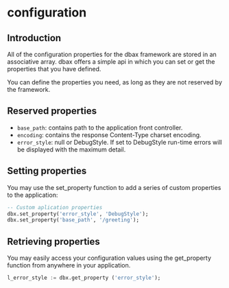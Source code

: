 # configuration

## Introduction

All of the configuration properties for the dbax framework are stored in an associative array. dbax offers a simple api in which you can set or get the properties that you have defined.

You can define the properties you need, as long as they are not reserved by the framework.

## Reserved properties

- `base_path`: contains path to the application front controller.
- `encoding`: contains the response Content-Type charset encoding.
- `error_style`: null or DebugStyle. If set to DebugStyle run-time errors will be displayed with the maximum detail.

## Setting properties

You may use the set_property function to add a series of custom properties to the application:

```sql
-- Custom aplication properties  
dbx.set_property('error_style', 'DebugStyle');
dbx.set_property('base_path', '/greeting');
```


## Retrieving properties

You may easily access your configuration values using the get_property function from anywhere in your application. 

```sql
l_error_style := dbx.get_property ('error_style');
```
